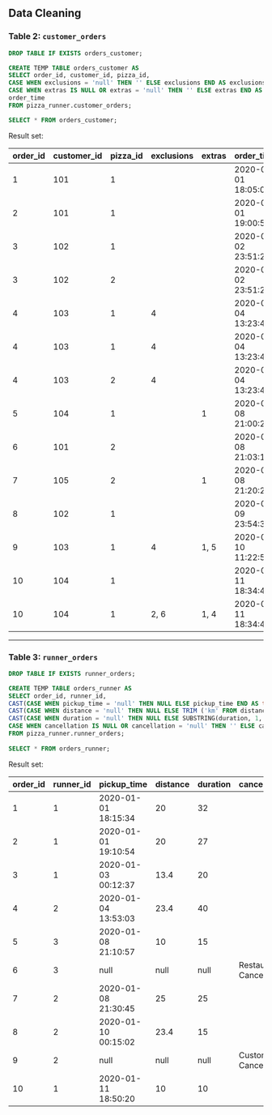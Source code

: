 ## Data Cleaning

### Table 2: `customer_orders`

``` sql
DROP TABLE IF EXISTS orders_customer;

CREATE TEMP TABLE orders_customer AS
SELECT order_id, customer_id, pizza_id, 
CASE WHEN exclusions = 'null' THEN '' ELSE exclusions END AS exclusions,
CASE WHEN extras IS NULL OR extras = 'null' THEN '' ELSE extras END AS extras,
order_time
FROM pizza_runner.customer_orders;

SELECT * FROM orders_customer;
```

Result set:

| order_id | customer_id | pizza_id | exclusions | extras | order_time          |
| -------- | ----------- | -------- | ---------- | ------ | ------------------- |
| 1        | 101         | 1        |            |        | 2020-01-01 18:05:02 |
| 2        | 101         | 1        |            |        | 2020-01-01 19:00:52 |
| 3        | 102         | 1        |            |        | 2020-01-02 23:51:23 |
| 3        | 102         | 2        |            |        | 2020-01-02 23:51:23 |
| 4        | 103         | 1        | 4          |        | 2020-01-04 13:23:46 |
| 4        | 103         | 1        | 4          |        | 2020-01-04 13:23:46 |
| 4        | 103         | 2        | 4          |        | 2020-01-04 13:23:46 |
| 5        | 104         | 1        |            | 1      | 2020-01-08 21:00:29 |
| 6        | 101         | 2        |            |        | 2020-01-08 21:03:13 |
| 7        | 105         | 2        |            | 1      | 2020-01-08 21:20:29 |
| 8        | 102         | 1        |            |        | 2020-01-09 23:54:33 |
| 9        | 103         | 1        | 4          | 1, 5   | 2020-01-10 11:22:59 |
| 10       | 104         | 1        |            |        | 2020-01-11 18:34:49 |
| 10       | 104         | 1        | 2, 6       | 1, 4   | 2020-01-11 18:34:49 |


---

### Table 3: `runner_orders`


``` sql
DROP TABLE IF EXISTS runner_orders;

CREATE TEMP TABLE orders_runner AS
SELECT order_id, runner_id,
CAST(CASE WHEN pickup_time = 'null' THEN NULL ELSE pickup_time END AS timestamp) AS pickup_time,
CAST(CASE WHEN distance = 'null' THEN NULL ELSE TRIM ('km' FROM distance) END AS float) AS distance,
CAST(CASE WHEN duration = 'null' THEN NULL ELSE SUBSTRING(duration, 1, 2) END AS int) AS duration,
CASE WHEN cancellation IS NULL OR cancellation = 'null' THEN '' ELSE cancellation END AS cancellation
FROM pizza_runner.runner_orders;
 
SELECT * FROM orders_runner;
```

Result set:

| order_id | runner_id | pickup_time         | distance | duration | cancellation            |
| -------- | --------- | ------------------- | -------- | -------- | ----------------------- |
| 1        | 1         | 2020-01-01 18:15:34 | 20       | 32       |                         |
| 2        | 1         | 2020-01-01 19:10:54 | 20       | 27       |                         |
| 3        | 1         | 2020-01-03 00:12:37 | 13.4     | 20       |                         |
| 4        | 2         | 2020-01-04 13:53:03 | 23.4     | 40       |                         |
| 5        | 3         | 2020-01-08 21:10:57 | 10       | 15       |                         |
| 6        | 3         |       null          |  null    |    null  | Restaurant Cancellation |
| 7        | 2         | 2020-01-08 21:30:45 | 25       | 25       |                         |
| 8        | 2         | 2020-01-10 00:15:02 | 23.4     | 15       |                         |
| 9        | 2         |           null      |    null  |  null    | Customer Cancellation   |
| 10       | 1         | 2020-01-11 18:50:20 | 10       | 10       |                         |
